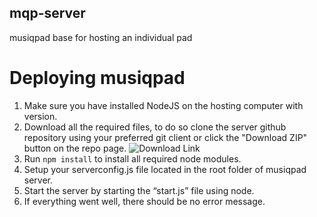 ## mqp-server
musiqpad base for hosting an individual pad

# Deploying musiqpad
1. Make sure you have installed NodeJS on the hosting computer with version.
2. Download all the required files, to do so clone the server github repository using your preferred git client or click the "Download ZIP" button on the repo page. ![Download Link](http://i.imgur.com/QFImdTS.png)
3. Run `npm install` to install all required node modules.
4. Setup your serverconfig.js file located in the root folder of musiqpad server.
5. Start the server by starting the “start.js” file using node.
6. If everything went well, there should be no error message.
